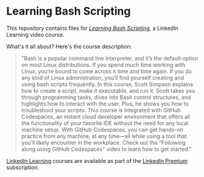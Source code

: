 # Learning Bash Scripting

This repository contains files for *[Learning Bash Scripting](https://www.linkedin.com/learning/learning-bash-scripting-26210777)*, a LinkedIn Learning video course.

What's it all about? Here's the course description:

> "Bash is a popular command line interpreter, and it’s the default option on most Linux distributions. If you spend much time working with Linux, you’re bound to come across it time and time again. If you do any kind of Linux administration, you’ll find yourself creating and using bash scripts frequently. In this course, Scott Simpson explains how to create a script, make it executable, and run it. Scott takes you through programming tasks, dives into Bash control structures, and highlights how to interact with the user. Plus, he shows you how to troubleshoot your scripts. This course is integrated with GitHub Codespaces, an instant cloud developer environment that offers all the functionality of your favorite IDE without the need for any local machine setup. With GitHub Codespaces, you can get hands-on practice from any machine, at any time—all while using a tool that you’ll likely encounter in the workplace. Check out the “Following along using GitHub Codespaces” video to learn how to get started."

[LinkedIn Learning](https://linkedin.com/learning) courses are available as part of the [LinkedIn Premium](https://premium.linkedin.com/) subscription.
